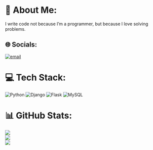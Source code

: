 # 💫 About Me:
I write code not because I’m a programmer, but because I love solving problems.


## 🌐 Socials:
[![email](https://img.shields.io/badge/Email-D14836?logo=gmail&logoColor=white)](mailto:ebrahimzadeh.sahar@gmail.com) 

# 💻 Tech Stack:
![Python](https://img.shields.io/badge/python-3670A0?style=for-the-badge&logo=python&logoColor=ffdd54) ![Django](https://img.shields.io/badge/django-%23092E20.svg?style=for-the-badge&logo=django&logoColor=white) ![Flask](https://img.shields.io/badge/flask-%23000.svg?style=for-the-badge&logo=flask&logoColor=white) ![MySQL](https://img.shields.io/badge/mysql-4479A1.svg?style=for-the-badge&logo=mysql&logoColor=white)
# 📊 GitHub Stats:
![](https://github-readme-stats.vercel.app/api?username=sahar-ebrahimzadeh&theme=dark&hide_border=false&include_all_commits=false&count_private=false)<br/>
![](https://nirzak-streak-stats.vercel.app/?user=sahar-ebrahimzadeh&theme=dark&hide_border=false)<br/>
![](https://github-readme-stats.vercel.app/api/top-langs/?username=sahar-ebrahimzadeh&theme=dark&hide_border=false&include_all_commits=false&count_private=false&layout=compact)

<!-- Proudly created with GPRM ( https://gprm.itsvg.in ) -->

<!--
**sahar-ebrahimzadeh/sahar-ebrahimzadeh** is a ✨ _special_ ✨ repository because its `README.md` (this file) appears on your GitHub profile.

Here are some ideas to get you started:

- 🔭 I’m currently working on ...
- 🌱 I’m currently learning ...
- 👯 I’m looking to collaborate on ...
- 🤔 I’m looking for help with ...
- 💬 Ask me about ...
- 📫 How to reach me: ...
- 😄 Pronouns: ...
- ⚡ Fun fact: ...
-->
